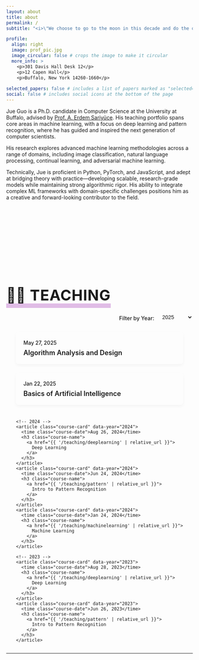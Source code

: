 ```yaml
---
layout: about
title: about
permalink: /
subtitle: "<i>\"We choose to go to the moon in this decade and do the other things, not because they are easy, but because they are hard.\"</i> – John F. Kennedy"

profile:
  align: right
  image: prof_pic.jpg
  image_circular: false # crops the image to make it circular
  more_info: >
    <p>301 Davis Hall Desk 12</p>
    <p>12 Capen Hall</p>
    <p>Buffalo, New York 14260-1660</p>
    
selected_papers: false # includes a list of papers marked as "selected={true}"
social: false # includes social icons at the bottom of the page
---
```


Jue Guo is a Ph.D. candidate in Computer Science at the University at Buffalo, advised by [Prof. A. Erdem Sariyüce](https://sariyuce.com/). His teaching portfolio spans core areas in machine learning, with a focus on deep learning and pattern recognition, where he has guided and inspired the next generation of computer scientists.

His research explores advanced machine learning methodologies across a range of domains, including image classification, natural language processing, continual learning, and adversarial machine learning.

Technically, Jue is proficient in Python, PyTorch, and JavaScript, and adept at bridging theory with practice—developing scalable, research-grade models while maintaining strong algorithmic rigor. His ability to integrate complex ML frameworks with domain-specific challenges positions him as a creative and forward-looking contributor to the field.



<!-- teaching -->

<section class="courses-section">
  <h2 class="courses-title">👨‍🏫 Teaching</h2>

  <div class="courses-filter">
    <label for="year-select">Filter by Year:</label>
    <select id="year-select">
      <option value="all">All Years</option>
      <option value="2025" selected>2025</option>
      <option value="2024">2024</option>
      <option value="2023">2023</option>
    </select>
  </div>

  <div class="course-cards">
    <!-- 2025 -->
    <article class="course-card" data-year="2025">
      <time class="course-date">May 27, 2025</time>
      <h3 class="course-name">
        <a href="{{ '/teaching/algo' | relative_url }}">
          Algorithm Analysis and Design
        </a>
      </h3>
    </article>
    <article class="course-card" data-year="2025">
      <time class="course-date">Jan 22, 2025</time>
      <h3 class="course-name">
        <a href="{{ '/teaching/aibasic' | relative_url }}">
          Basics of Artificial Intelligence
        </a>
      </h3>
    </article>

    <!-- 2024 -->
    <article class="course-card" data-year="2024">
      <time class="course-date">Aug 26, 2024</time>
      <h3 class="course-name">
        <a href="{{ '/teaching/deeplearning' | relative_url }}">
          Deep Learning
        </a>
      </h3>
    </article>
    <article class="course-card" data-year="2024">
      <time class="course-date">Jun 24, 2024</time>
      <h3 class="course-name">
        <a href="{{ '/teaching/pattern' | relative_url }}">
          Intro to Pattern Recognition
        </a>
      </h3>
    </article>
    <article class="course-card" data-year="2024">
      <time class="course-date">Jan 24, 2024</time>
      <h3 class="course-name">
        <a href="{{ '/teaching/machinelearning' | relative_url }}">
          Machine Learning
        </a>
      </h3>
    </article>

    <!-- 2023 -->
    <article class="course-card" data-year="2023">
      <time class="course-date">Aug 28, 2023</time>
      <h3 class="course-name">
        <a href="{{ '/teaching/deeplearning' | relative_url }}">
          Deep Learning
        </a>
      </h3>
    </article>
    <article class="course-card" data-year="2023">
      <time class="course-date">Jun 26, 2023</time>
      <h3 class="course-name">
        <a href="{{ '/teaching/pattern' | relative_url }}">
          Intro to Pattern Recognition
        </a>
      </h3>
    </article>
  </div>
</section>

<style>
  /* divider */
  .divider {
    margin: 6rem 0 2rem;
    border: none;
    border-top: 2px solid var(--global-divider-color);
  }

  /* section container & spacing */
  .courses-section {
    padding-top: 10rem;       /* ensure no overlap */
    max-width: 900px;
    /* margin: 0 auto; */
    /* padding-left: 1rem;
    padding-right: 1rem; */
  }

  .courses-title {
    font-size: 2.5rem;
    font-weight: 700;
    text-transform: uppercase;
    letter-spacing: 1px;
    color: var(--global-text-color);
    margin-bottom: 1.5rem;
    
    /* Thick colored underline */
    text-decoration-line: underline;
    text-decoration-color: rgba(156, 39, 176, 0.3);
    text-decoration-thickness: 0.3em;
    text-underline-offset: 0.2em;
  }


  /* filter */
  .courses-filter {
    display: flex;
    align-items: center;      /* <-- add this */
    justify-content: flex-end;
    margin-bottom: 1.5rem;
    gap: 0.5rem;
  }
  .courses-filter label {
    font-size: 0.9rem;
    font-weight: 500;
  }
  .courses-filter select {
    font-size: 0.9rem;
    padding: 0.4rem 0.6rem;
    border: 1px solid var(--global-divider-color);
    border-radius: 4px;
    background: var(--global-bg-color);
    color: var(--global-text-color);
    transition: border-color 0.2s;
    margin-top: -4px; 
  }
  .courses-filter select:focus {
    border-color: var(--global-theme-color);
    outline: none;
  }

  /* cards grid */
  .course-cards {
    display: grid;
    grid-template-columns: repeat(auto-fit, minmax(260px, auto));
    justify-content: center;
    gap: 1.5rem;
  }

  .course-card {
    background: var(--global-bg-color);
    border: 1px solid var(--global-divider-color);
    border-radius: 8px;
    padding: 1.25rem;
    box-shadow: 0 4px 10px rgba(0, 0, 0, 0.04);
    transition: transform 0.2s, box-shadow 0.2s;
  }
  .course-card:hover {
    transform: translateY(-4px);
    box-shadow: 0 6px 14px rgba(0, 0, 0, 0.08);
  }

  /* date & title */
  .course-date {
    display: block;
    font-size: 0.875rem;
    font-weight: 500;
    color: var(--global-text-color);
    margin-bottom: 0.5rem;
  }
  .course-name {
    margin: 0;
    font-size: 1.125rem;
    font-weight: 600;
  }
  .course-name a {
    color: var(--global-theme-color);
    text-decoration: none;
  }
  .course-name a:hover {
    text-decoration: underline;
  }
</style>

<script>
  const yearSelect = document.getElementById('year-select');
  const cards = document.querySelectorAll('.course-card');

  function filterByYear() {
    const year = yearSelect.value;
    cards.forEach(card => {
      card.style.display =
        year === 'all' || card.dataset.year === year
          ? 'block'
          : 'none';
    });
  }

  yearSelect.addEventListener('change', filterByYear);
  filterByYear();  // initial filter
</script>

--- 







